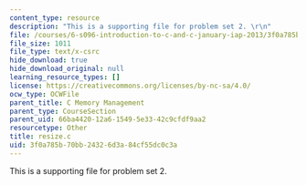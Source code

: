 ```yaml
---
content_type: resource
description: "This is a supporting file for problem set 2. \r\n"
file: /courses/6-s096-introduction-to-c-and-c-january-iap-2013/3f0a785b70bb24326d3a84cf55dc0c3a_resize.c
file_size: 1011
file_type: text/x-csrc
hide_download: true
hide_download_original: null
learning_resource_types: []
license: https://creativecommons.org/licenses/by-nc-sa/4.0/
ocw_type: OCWFile
parent_title: C Memory Management
parent_type: CourseSection
parent_uid: 66ba4420-12a6-1549-5e33-42c9cfdf9aa2
resourcetype: Other
title: resize.c
uid: 3f0a785b-70bb-2432-6d3a-84cf55dc0c3a
---
```

This is a supporting file for problem set 2. 
